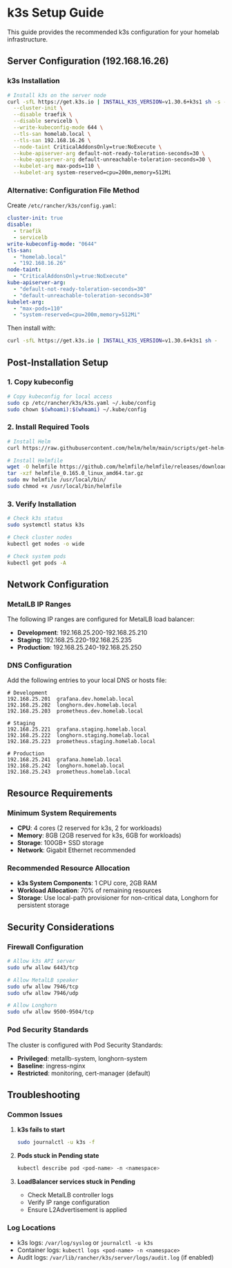 # k3s Setup Guide

This guide provides the recommended k3s configuration for your homelab infrastructure.

## Server Configuration (192.168.16.26)

### k3s Installation

```bash
# Install k3s on the server node
curl -sfL https://get.k3s.io | INSTALL_K3S_VERSION=v1.30.6+k3s1 sh -s - server \
  --cluster-init \
  --disable traefik \
  --disable servicelb \
  --write-kubeconfig-mode 644 \
  --tls-san homelab.local \
  --tls-san 192.168.16.26 \
  --node-taint CriticalAddonsOnly=true:NoExecute \
  --kube-apiserver-arg default-not-ready-toleration-seconds=30 \
  --kube-apiserver-arg default-unreachable-toleration-seconds=30 \
  --kubelet-arg max-pods=110 \
  --kubelet-arg system-reserved=cpu=200m,memory=512Mi
```

### Alternative: Configuration File Method

Create `/etc/rancher/k3s/config.yaml`:

```yaml
cluster-init: true
disable:
  - traefik
  - servicelb
write-kubeconfig-mode: "0644"
tls-san:
  - "homelab.local"
  - "192.168.16.26"
node-taint:
  - "CriticalAddonsOnly=true:NoExecute"
kube-apiserver-arg:
  - "default-not-ready-toleration-seconds=30"
  - "default-unreachable-toleration-seconds=30"
kubelet-arg:
  - "max-pods=110"
  - "system-reserved=cpu=200m,memory=512Mi"
```

Then install with:

```bash
curl -sfL https://get.k3s.io | INSTALL_K3S_VERSION=v1.30.6+k3s1 sh -
```

## Post-Installation Setup

### 1. Copy kubeconfig

```bash
# Copy kubeconfig for local access
sudo cp /etc/rancher/k3s/k3s.yaml ~/.kube/config
sudo chown $(whoami):$(whoami) ~/.kube/config
```

### 2. Install Required Tools

```bash
# Install Helm
curl https://raw.githubusercontent.com/helm/helm/main/scripts/get-helm-3 | bash

# Install Helmfile
wget -O helmfile https://github.com/helmfile/helmfile/releases/download/v0.165.0/helmfile_0.165.0_linux_amd64.tar.gz
tar -xzf helmfile_0.165.0_linux_amd64.tar.gz
sudo mv helmfile /usr/local/bin/
sudo chmod +x /usr/local/bin/helmfile
```

### 3. Verify Installation

```bash
# Check k3s status
sudo systemctl status k3s

# Check cluster nodes
kubectl get nodes -o wide

# Check system pods
kubectl get pods -A
```

## Network Configuration

### MetalLB IP Ranges

The following IP ranges are configured for MetalLB load balancer:

- **Development**: 192.168.25.200-192.168.25.210
- **Staging**: 192.168.25.220-192.168.25.235
- **Production**: 192.168.25.240-192.168.25.250

### DNS Configuration

Add the following entries to your local DNS or hosts file:

```
# Development
192.168.25.201  grafana.dev.homelab.local
192.168.25.202  longhorn.dev.homelab.local
192.168.25.203  prometheus.dev.homelab.local

# Staging
192.168.25.221  grafana.staging.homelab.local
192.168.25.222  longhorn.staging.homelab.local
192.168.25.223  prometheus.staging.homelab.local

# Production
192.168.25.241  grafana.homelab.local
192.168.25.242  longhorn.homelab.local
192.168.25.243  prometheus.homelab.local
```

## Resource Requirements

### Minimum System Requirements

- **CPU**: 4 cores (2 reserved for k3s, 2 for workloads)
- **Memory**: 8GB (2GB reserved for k3s, 6GB for workloads)
- **Storage**: 100GB+ SSD storage
- **Network**: Gigabit Ethernet recommended

### Recommended Resource Allocation

- **k3s System Components**: 1 CPU core, 2GB RAM
- **Workload Allocation**: 70% of remaining resources
- **Storage**: Use local-path provisioner for non-critical data, Longhorn for persistent storage

## Security Considerations

### Firewall Configuration

```bash
# Allow k3s API server
sudo ufw allow 6443/tcp

# Allow MetalLB speaker
sudo ufw allow 7946/tcp
sudo ufw allow 7946/udp

# Allow Longhorn
sudo ufw allow 9500-9504/tcp
```

### Pod Security Standards

The cluster is configured with Pod Security Standards:

- **Privileged**: metallb-system, longhorn-system
- **Baseline**: ingress-nginx
- **Restricted**: monitoring, cert-manager (default)

## Troubleshooting

### Common Issues

1. **k3s fails to start**

   ```bash
   sudo journalctl -u k3s -f
   ```

2. **Pods stuck in Pending state**

   ```bash
   kubectl describe pod <pod-name> -n <namespace>
   ```

3. **LoadBalancer services stuck in Pending**
   - Check MetalLB controller logs
   - Verify IP range configuration
   - Ensure L2Advertisement is applied

### Log Locations

- k3s logs: `/var/log/syslog` or `journalctl -u k3s`
- Container logs: `kubectl logs <pod-name> -n <namespace>`
- Audit logs: `/var/lib/rancher/k3s/server/logs/audit.log` (if enabled)
